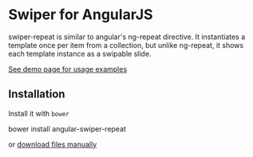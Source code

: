 Swiper for AngularJS
===========

swiper-repeat is similar to angular's ng-repeat directive.
It instantiates a template once per item from a collection, but unlike ng-repeat, it shows each template instance as a swipable slide.

[See demo page for usage examples](http://ibtkvi.github.io/angular-swiper-repeat)

Installation
-----------
Install it with `bower`

  bower install angular-swiper-repeat

or [download files manually](https://github.com/ibtkvi/angular-swiper-repeat)

